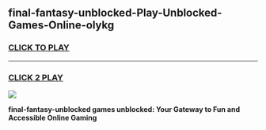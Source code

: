 
## final-fantasy-unblocked-Play-Unblocked-Games-Online-olykg
<h3>
<a href="https://premium76.site?title=final-fantasy-unblocked&ref=25A">CLICK TO PLAY</a></h3>
<hr>

<h3>
<a href="https://premium76.site?title=final-fantasy-unblocked&ref=25A">CLICK 2 PLAY</a>
  
</h3>

<a href="https://premium76.site?title=final-fantasy-unblocked&ref=25A"><img src="https://clearcache.store/games.png"></a>


**final-fantasy-unblocked games unblocked: Your Gateway to Fun and Accessible Online Gaming**
